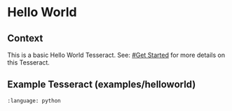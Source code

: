 # Hello World

## Context
This is a basic Hello World Tesseract. See: [#Get Started](../../introduction/get-started.md)
for more details on this Tesseract.

## Example Tesseract (examples/helloworld)


```{literalinclude} ../../../examples/helloworld/tesseract_api.py
:language: python
```
